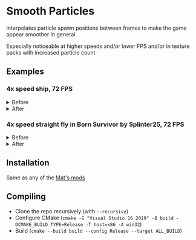 # Smooth Particles
Interpolates particle spawn positions between frames to make the game appear smoother in general

Especially noticeable at higher speeds and/or lower FPS and/or in texture packs with increased particle count

## Examples
### 4x speed ship, 72 FPS
<details>
 <summary>Before</summary>
 
 ![Before](https://cdn.discordapp.com/attachments/504366353965121589/981227330385100870/unknown.png)
</details>
<details>
 <summary>After</summary>
 
 ![After](https://cdn.discordapp.com/attachments/504366353965121589/981229308305608714/unknown.png)
</details>

### 4x speed straight fly in Born Survivor by Splinter25, 72 FPS
<details>
 <summary>Before</summary>
 
 ![Before](https://cdn.discordapp.com/attachments/504366353965121589/981228293720256603/unknown.png)
</details>
<details>
 <summary>After</summary>
 
 ![After](https://cdn.discordapp.com/attachments/504366353965121589/981230521902313472/unknown.png)
</details>

## Installation
Same as any of the [Mat's mods](https://matcool.github.io/mods#install-instructions)

## Compiling
- Clone the repo recursively (with `--recursive`)
- Configure CMake (`cmake -G "Visual Studio 16 2019" -B build -DCMAKE_BUILD_TYPE=Release -T host=x86 -A win32`)
- Build (`cmake --build build --config Release --target ALL_BUILD`)
